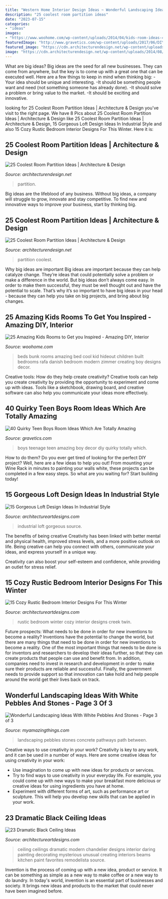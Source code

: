 ```yaml
---
title: "Western Home Interior Design Ideas ~ Wonderful Landscaping Ideas With White Pebbles And Stones"
description: "25 coolest room partition ideas"
date: "2023-07-15"
categories:
- "ideas"
images:
- "https://www.woohome.com/wp-content/uploads/2014/04/kids-room-ideas-4.jpg"
featuredImage: "http://www.gravetics.com/wp-content/uploads/2017/06/DIY-Teenage-Boy-Room-Decor.jpg"
featured_image: "https://cdn.architecturendesign.net/wp-content/uploads/2014/08/1742.jpg"
image: "https://cdn.architecturendesign.net/wp-content/uploads/2014/08/951.jpg"
---
```



What are big ideas?
Big ideas are the seed for all new businesses. They can come from anywhere, but the key is to come up with a great one that can be executed well. Here are a few things to keep in mind when thinking big: 
-Your idea should be unique and interesting. 
-It should be something people want and need (not something someone has already done). 
-It should solve a problem or bring value to the market. 
-It should be exciting and innovative.

	

		
looking for 25 Coolest Room Partition Ideas | Architecture &amp; Design you've visit to the right page. We have 8 Pics about 25 Coolest Room Partition Ideas | Architecture &amp; Design like 25 Coolest Room Partition Ideas | Architecture &amp; Design, 15 Gorgeous Loft Design Ideas In Industrial Style and also 15 Cozy Rustic Bedroom Interior Designs For This Winter. Here it is:
		
    
## 25 Coolest Room Partition Ideas | Architecture &amp; Design

<img loading=lazy src="https://cdn.architecturendesign.net/wp-content/uploads/2014/08/951.jpg" onerror="this.onerror=null;this.src='https://tse3.mm.bing.net/th?id=OIP.l6uPWvwx0ulWGilhQm37mgHaLK&amp;pid=15.1';" alt="25 Coolest Room Partition Ideas | Architecture &amp; Design">

_Source: architecturendesign.net_

>partition. 

	

Big ideas are the lifeblood of any business. Without big ideas, a company will struggle to grow, innovate and stay competitive. To find new and innovative ways to improve your business, start by thinking big.

    
## 25 Coolest Room Partition Ideas | Architecture &amp; Design

<img loading=lazy src="https://cdn.architecturendesign.net/wp-content/uploads/2014/08/1742.jpg" onerror="this.onerror=null;this.src='https://tse1.mm.bing.net/th?id=OIP.ovTblCgTk6jpb7B_ULeNwAAAAA&amp;pid=15.1';" alt="25 Coolest Room Partition Ideas | Architecture &amp; Design">

_Source: architecturendesign.net_

>partition coolest. 

	

Why big ideas are important
Big ideas are important because they can help catalyze change. They’re ideas that could potentially solve a problem or make a difference in the world. But big ideas don’t always come easy. In order to make them successful, they must be well thought out and have the potential to scale.
That’s why it’s so important to have big ideas in your head - because they can help you take on big projects, and bring about big changes.

    
## 25 Amazing Kids Rooms To Get You Inspired - Amazing DIY, Interior

<img loading=lazy src="https://www.woohome.com/wp-content/uploads/2014/04/kids-room-ideas-4.jpg" onerror="this.onerror=null;this.src='https://tse4.mm.bing.net/th?id=OIP.iAmxh5ZPA-U66sqGFZVwAgHaLB&amp;pid=15.1';" alt="25 Amazing Kids Rooms to Get you Inspired - Amazing DIY, Interior">

_Source: woohome.com_

>beds bunk rooms amazing bed cool kid hideout children built bedrooms rafa danish bedroom modern zimmer creating boy designs decor. 

	

Creative tools: How do they help create creativity?
Creative tools can help you create creativity by providing the opportunity to experiment and come up with ideas. Tools like a sketchbook, drawing board, and creative software can also help you communicate your ideas more effectively.

    
## 40 Quirky Teen Boys Room Ideas Which Are Totally Amazing

<img loading=lazy src="http://www.gravetics.com/wp-content/uploads/2017/06/DIY-Teenage-Boy-Room-Decor.jpg" onerror="this.onerror=null;this.src='https://tse1.mm.bing.net/th?id=OIP.FNc_L6PGQuZVq1Vj7myhoAHaKW&amp;pid=15.1';" alt="40 Quirky Teen Boys Room Ideas Which Are Totally Amazing">

_Source: gravetics.com_

>boys teenage teen amazing boy decor diy quirky totally which. 

	

How to do them?
Do you ever get tired of looking for the perfect DIY project? Well, here are a few ideas to help you out! From mounting your Wine Rack in minutes to painting your walls white, these projects can be completed in a few easy steps. So what are you waiting for? Start building today!

    
## 15 Gorgeous Loft Design Ideas In Industrial Style

<img loading=lazy src="https://www.architectureartdesigns.com/wp-content/uploads/2015/06/111.jpg" onerror="this.onerror=null;this.src='https://tse1.mm.bing.net/th?id=OIP.D0lbHkN0JWUnEbFQu4NO1QHaE0&amp;pid=15.1';" alt="15 Gorgeous Loft Design Ideas In Industrial Style">

_Source: architectureartdesigns.com_

>industrial loft gorgeous source. 

	

The benefits of being creative
Creativity has been linked with better mental and physical health, improved stress levels, and a more positive outlook on life.
Being creative can help you connect with others, communicate your ideas, and express yourself in a unique way.

Creativity can also boost your self-esteem and confidence, while providing an outlet for stress relief.

    
## 15 Cozy Rustic Bedroom Interior Designs For This Winter

<img loading=lazy src="https://www.architectureartdesigns.com/wp-content/uploads/2014/10/15-Cozy-Rustic-Bedroom-Interior-Designs-For-This-Winter-10-630x420.jpg" onerror="this.onerror=null;this.src='https://tse1.mm.bing.net/th?id=OIP.VUX9oqYxDAeyGo8uv07ajQHaE8&amp;pid=15.1';" alt="15 Cozy Rustic Bedroom Interior Designs For This Winter">

_Source: architectureartdesigns.com_

>rustic bedroom winter cozy interior designs creek twin. 

	

Future prospects: What needs to be done in order for new inventions to become a reality?
Inventions have the potential to change the world, but there are many things that need to be done in order for new inventions to become a reality. One of the most important things that needs to be done is for inventors and researchers to develop their ideas further, so that they can create products that people can use and benefit from. In addition, companies need to invest in research and development in order to make sure their products are reliable and successful. Finally, the government needs to provide support so that innovation can take hold and help people around the world get their lives back on track.

    
## Wonderful Landscaping Ideas With White Pebbles And Stones - Page 3 Of 3

<img loading=lazy src="http://myamazingthings.com/wp-content/uploads/2017/03/path.jpg" onerror="this.onerror=null;this.src='https://tse3.mm.bing.net/th?id=OIP.JI40F9dl4A3Y2w14ZxKyXQHaFj&amp;pid=15.1';" alt="Wonderful Landscaping Ideas With White Pebbles And Stones - Page 3 of 3">

_Source: myamazingthings.com_

>landscaping pebbles stones concrete pathways path between. 

	

Creative ways to use creativity in your work?
Creativity is key to any work, and it can be used in a number of ways. Here are some creative ideas for using creativity in your work: 
- Use imagination to come up with new ideas for products or services.
- Try to find ways to use creativity in your everyday life. For example, you could come up with new ways to make your breakfast more delicious or creative ideas for using ingredients you have at home. 
- Experiment with different forms of art, such as performance art or sculpture. This will help you develop new skills that can be applied in your work.

    
## 23 Dramatic Black Ceiling Ideas

<img loading=lazy src="https://www.architectureartdesigns.com/wp-content/uploads/2013/11/1218.jpg" onerror="this.onerror=null;this.src='https://tse4.mm.bing.net/th?id=OIP.r30iuVcAAbvnJLobQHG8BwHaLH&amp;pid=15.1';" alt="23 Dramatic Black Ceiling Ideas">

_Source: architectureartdesigns.com_

>ceiling ceilings dramatic modern chandelier designs interior daring painting decorating mysterious unusual creating interiors beams kitchen paint favorites remodelista source. 

	

Invention is the process of coming up with a new idea, product or service. It can be something as simple as a new way to make coffee or a new way to do laundry. In today's world, invention is an essential part of businesses and society. It brings new ideas and products to the market that could never have been imagined before.

